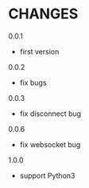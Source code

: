 CHANGES
===============
0.0.1

- first version

0.0.2

- fix bugs

0.0.3

- fix disconnect bug

0.0.6

- fix websocket bug

1.0.0

- support Python3